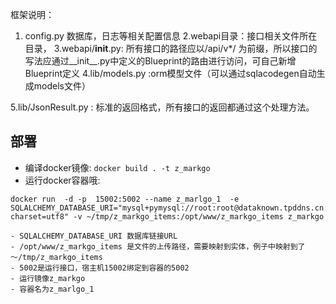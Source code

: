 

框架说明：
1. config.py 数据库，日志等相关配置信息
2.webapi目录：接口相关文件所在目录，
3.webapi/__init__.py: 所有接口的路径应以/api/v*/ 为前缀，所以接口的写法应通过__init__.py中定义的Blueprint的路由进行访问，可自己新增Blueprint定义
4.lib/models.py :orm模型文件（可以通过sqlacodegen自动生成models文件）

5.lib/JsonResult.py : 标准的返回格式，所有接口的返回都通过这个处理方法。


## 部署

- 编译docker镜像: `docker build . -t z_markgo`
- 运行docker容器哦: 
```
docker run  -d -p  15002:5002 --name z_marlgo_1  -e SQLALCHEMY_DATABASE_URI="mysql+pymysql://root:root@dataknown.tpddns.cn:50306/z_markgo?charset=utf8" -v ~/tmp/z_markgo_items:/opt/www/z_markgo_items z_markgo

- SQLALCHEMY_DATABASE_URI 数据库链接URL
- /opt/www/z_markgo_items 是文件的上传路径，需要映射到实体，例子中映射到了 ～/tmp/z_markgo_items
- 5002是运行接口，宿主机15002绑定到容器的5002
- 运行镜像z_markgo
- 容器名为z_marlgo_1
```